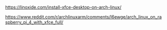 https://linoxide.com/install-xfce-desktop-on-arch-linux/

https://www.reddit.com/r/archlinuxarm/comments/l6ewge/arch_linux_on_raspberry_pi_4_with_xfce_full/
